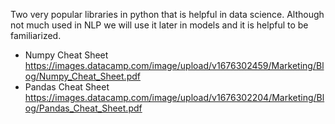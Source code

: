 Two very popular libraries in python that is helpful in data science. 
Although not much used in NLP we will use it later in models and it is helpful to be familiarized.

- Numpy Cheat Sheet
  https://images.datacamp.com/image/upload/v1676302459/Marketing/Blog/Numpy_Cheat_Sheet.pdf
- Pandas Cheat Sheet
  https://images.datacamp.com/image/upload/v1676302204/Marketing/Blog/Pandas_Cheat_Sheet.pdf
